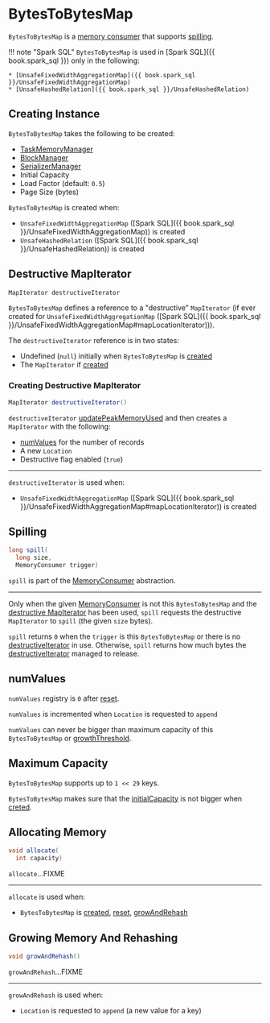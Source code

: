 # BytesToBytesMap

`BytesToBytesMap` is a [memory consumer](memory/MemoryConsumer.md) that supports [spilling](#spill).

!!! note "Spark SQL"
    `BytesToBytesMap` is used in [Spark SQL]({{ book.spark_sql }}) only in the following:

    * [UnsafeFixedWidthAggregationMap]({{ book.spark_sql }}/UnsafeFixedWidthAggregationMap)
    * [UnsafeHashedRelation]({{ book.spark_sql }}/UnsafeHashedRelation)

## Creating Instance

`BytesToBytesMap` takes the following to be created:

* <span id="taskMemoryManager"> [TaskMemoryManager](memory/TaskMemoryManager.md)
* <span id="blockManager"> [BlockManager](storage/BlockManager.md)
* <span id="serializerManager"> [SerializerManager](serializer/SerializerManager.md)
* <span id="initialCapacity"> Initial Capacity
* <span id="loadFactor"> Load Factor (default: `0.5`)
* <span id="pageSizeBytes"> Page Size (bytes)

`BytesToBytesMap` is created when:

* `UnsafeFixedWidthAggregationMap` ([Spark SQL]({{ book.spark_sql }}/UnsafeFixedWidthAggregationMap)) is created
* `UnsafeHashedRelation` ([Spark SQL]({{ book.spark_sql }}/UnsafeHashedRelation)) is created

## <span id="destructiveIterator"> Destructive MapIterator

```java
MapIterator destructiveIterator
```

`BytesToBytesMap` defines a reference to a "destructive" `MapIterator` (if ever created for `UnsafeFixedWidthAggregationMap` ([Spark SQL]({{ book.spark_sql }}/UnsafeFixedWidthAggregationMap#mapLocationIterator))).

The `destructiveIterator` reference is in two states:

* Undefined (`null`) initially when `BytesToBytesMap` is [created](#creating-instance)
* The `MapIterator` if [created](#destructiveIterator)

### <span id="destructiveIterator"> Creating Destructive MapIterator

```scala
MapIterator destructiveIterator()
```

`destructiveIterator` [updatePeakMemoryUsed](#updatePeakMemoryUsed) and then creates a `MapIterator` with the following:

* [numValues](#numValues) for the number of records
* A new `Location`
* Destructive flag enabled (`true`)

---

`destructiveIterator` is used when:

* `UnsafeFixedWidthAggregationMap` ([Spark SQL]({{ book.spark_sql }}/UnsafeFixedWidthAggregationMap#mapLocationIterator)) is created

## <span id="spill"> Spilling

```java
long spill(
  long size,
  MemoryConsumer trigger)
```

`spill` is part of the [MemoryConsumer](memory/MemoryConsumer.md#spill) abstraction.

---

Only when the given [MemoryConsumer](memory/MemoryConsumer.md) is not this `BytesToBytesMap` and the [destructive MapIterator](#destructiveIterator) has been used, `spill` requests the destructive `MapIterator` to `spill` (the given `size` bytes).

`spill` returns `0` when the `trigger` is this `BytesToBytesMap` or there is no [destructiveIterator](#destructiveIterator) in use. Otherwise, `spill` returns how much bytes the [destructiveIterator](#destructiveIterator) managed to release.

## <span id="numValues"> numValues

`numValues` registry is `0` after [reset](#reset).

`numValues` is incremented when `Location` is requested to `append`

`numValues` can never be bigger than maximum capacity of this `BytesToBytesMap` or [growthThreshold](#growthThreshold).

## <span id="MAX_CAPACITY"> Maximum Capacity

`BytesToBytesMap` supports up to `1 << 29` keys.

`BytesToBytesMap` makes sure that the [initialCapacity](#initialCapacity) is not bigger when [creted](#creating-instance).

## <span id="allocate"> Allocating Memory

```java
void allocate(
  int capacity)
```

`allocate`...FIXME

---

`allocate` is used when:

* `BytesToBytesMap` is [created](#creating-instance), [reset](#reset), [growAndRehash](#growAndRehash)

## <span id="growAndRehash"> Growing Memory And Rehashing

```java
void growAndRehash()
```

`growAndRehash`...FIXME

---

`growAndRehash` is used when:

* `Location` is requested to `append` (a new value for a key)

<!---
## Review Me

== [[serializerManager]] SerializerManager

BytesToBytesMap is given a serializer:SerializerManager.md[SerializerManager] when <<creating-instance, created>>.

BytesToBytesMap uses the SerializerManager when (MapIterator is) requested to advanceToNextPage (to request UnsafeSorterSpillWriter for a memory:UnsafeSorterSpillWriter.md#getReader[UnsafeSorterSpillReader]).

== [[spillWriters]] UnsafeSorterSpillWriters

BytesToBytesMap manages UnsafeSorterSpillWriter.md[UnsafeSorterSpillWriters].

BytesToBytesMap registers a new UnsafeSorterSpillWriter when requested to <<spill, spill>>.

BytesToBytesMap uses the UnsafeSorterSpillWriters when:

* <<free, Freeing Up Allocated Memory>>

* FIXME

== [[allocate]] Allocating

[source, java]
----
void allocate(
  int capacity)
----

allocate uses the input capacity to compute a number that is a power of 2 and greater or equal than capacity, but not greater than <<MAX_CAPACITY, maximum supported capacity>>. The computed number is at least 64.

[source,scala]
----
def _c(capacity: Int) = {
  import org.apache.spark.unsafe.array.ByteArrayMethods
  val MAX_CAPACITY = (1 << 29)
  Math.max(Math.min(MAX_CAPACITY, ByteArrayMethods.nextPowerOf2(capacity)), 64)
}
----

allocate MemoryConsumer.md#allocateArray[allocates an array] twice as big as the power-of-two capacity and fills it all with 0s.

allocate initializes the <<growthThreshold, growthThreshold>> and <<mask, mask>> internal properties.

allocate requires that the input capacity is positive.

allocate is used when...FIXME
-->
